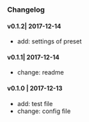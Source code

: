### Changelog

#### v0.1.2| 2017-12-14
- add: settings of preset

#### v0.1.1| 2017-12-14
- change: readme

#### v0.1.0 | 2017-12-13
- add: test file
- change: config file

